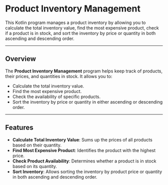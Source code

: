 # Product Inventory Management

This Kotlin program manages a product inventory by allowing you to calculate the total inventory value, find the most expensive product, check if a product is in stock, and sort the inventory by price or quantity in both ascending and descending order.

---

## Overview

The **Product Inventory Management** program helps keep track of products, their prices, and quantities in stock. It allows you to:
- Calculate the total inventory value.
- Find the most expensive product.
- Check the availability of specific products.
- Sort the inventory by price or quantity in either ascending or descending order.

---

## Features

- **Calculate Total Inventory Value**: Sums up the prices of all products based on their quantity.
- **Find Most Expensive Product**: Identifies the product with the highest price.
- **Check Product Availability**: Determines whether a product is in stock based on its quantity.
- **Sort Inventory**: Allows sorting the inventory by product price or quantity in both ascending and descending order.



